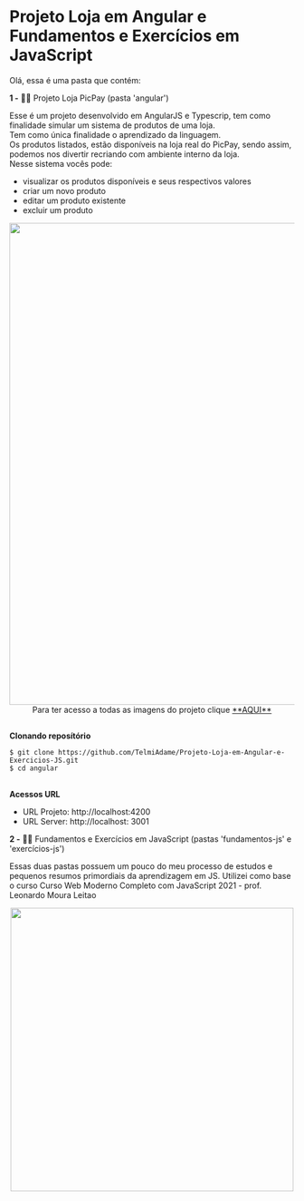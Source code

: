 # Projeto Loja em Angular e Fundamentos e Exercícios em JavaScript

Olá, essa é uma pasta que contém:

**1 -** 👕💚 Projeto Loja PicPay (pasta 'angular')

Esse é um projeto desenvolvido em AngularJS e Typescrip, tem como finalidade simular um sistema de produtos de uma loja.\
Tem como única finalidade o aprendizado da linguagem.\
Os produtos listados, estão disponíveis na loja real do PicPay, sendo assim, podemos nos divertir recriando com ambiente interno da loja.\
Nesse sistema vocês pode:

- visualizar os produtos disponíveis e seus respectivos valores
- criar um novo produto
- editar um produto existente
- excluir um produto

<div align = "center">
<img src = "https://user-images.githubusercontent.com/44340715/137797507-25ad1826-0324-4fc0-86a0-5b91c0d7e7bb.PNG" width = "850em">
Para ter acesso a todas as imagens do projeto clique <a href = "https://drive.google.com/drive/folders/1aRTDGkxL4O53XDh9doK90_D4lEn0W07c?usp=sharing" >**AQUI**<a>
</div>

##

**Clonando reposítório**
```
$ git clone https://github.com/TelmiAdame/Projeto-Loja-em-Angular-e-Exercicios-JS.git
$ cd angular
```

##

**Acessos URL**
- URL Projeto: http://localhost:4200
- URL Server: http://localhost: 3001

**2 -** 👕💚 Fundamentos e Exercícios em JavaScript (pastas 'fundamentos-js' e 'exercícios-js')

Essas duas pastas possuem um pouco do meu processo de estudos e pequenos resumos primordiais da aprendizagem em JS. 
Utilizei como base o curso Curso Web Moderno Completo com JavaScript 2021 - prof. Leonardo Moura Leitao

<div align = "center">
<img src = "https://user-images.githubusercontent.com/44340715/137814153-c76555d8-ac52-41ce-8525-6981753fca9c.PNG" width = "500em">
</div>

